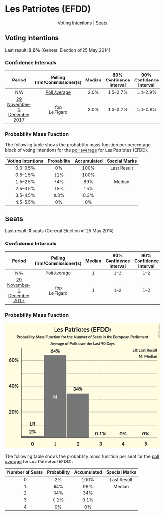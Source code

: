 # Les Patriotes (EFDD)

<p align="center"><a href="#voting-intentions">Voting Intentions</a> | <a href="#seats">Seats</a></p>

## Voting Intentions

Last result: **0.0%** (General Election of 25 May 2014)

### Confidence Intervals

| Period     | Polling firm/Commissioner(s) | Median | 80% Confidence Interval | 90% Confidence Interval | 95% Confidence Interval | 99% Confidence Interval |
|:----------:|:----------------:|:-----------:|:-----------------------:|:-----------------------:|:-----------------------:|:-----------------------:|
| N/A | [Poll Average](average.html) | 2.0% | 1.5–2.7% | 1.4–2.9% | 1.3–3.0% | 1.1–3.4% |
| [29 November–1 December 2017](2017-12-01-Ifop.html) | Ifop <br> Le Figaro | 2.0% | 1.5–2.7% | 1.4–2.9% | 1.3–3.0% | 1.1–3.4% |

### Probability Mass Function

The following table shows the probability mass function per percentage block of voting intentions for the [poll average](average.html) for Les Patriotes (EFDD).

| Voting Intentions | Probability | Accumulated | Special Marks |
|:-----------------:|:-----------:|:-----------:|:-------------:|
| 0.0–0.5% | 0% | 100% | Last Result |
| 0.5–1.5% | 11% | 100% |  |
| 1.5–2.5% | 74% | 89% | Median |
| 2.5–3.5% | 15% | 15% |  |
| 3.5–4.5% | 0.3% | 0.3% |  |
| 4.5–5.5% | 0% | 0% |  |


## Seats

Last result: **0** seats (General Election of 25 May 2014)

### Confidence Intervals

| Period     | Polling firm/Commissioner(s) | Median | 80% Confidence Interval | 90% Confidence Interval | 95% Confidence Interval | 99% Confidence Interval |
|:----------:|:----------------:|:------:|:-----------------------:|:-----------------------:|:-----------------------:|:-----------------------:|
| N/A | [Poll Average](average.html) | 1 | 1–2 | 1–2 | 1–2 | 0–2 |
| [29 November–1 December 2017](2017-12-01-Ifop.html) | Ifop <br> Le Figaro | 1 | 1–2 | 1–2 | 1–2 | 0–2 |

### Probability Mass Function

![Graph with seats probability mass function not yet produced](average-seats-pmf-lespatriotesefdd.png "Seats Probability Mass Function")

The following table shows the probability mass function per seat for the [poll average](average.html) for Les Patriotes (EFDD).

| Number of Seats | Probability | Accumulated | Special Marks |
|:---------------:|:-----------:|:-----------:|:-------------:|
| 0 | 2% | 100% | Last Result |
| 1 | 64% | 98% | Median |
| 2 | 34% | 34% |  |
| 3 | 0.1% | 0.1% |  |
| 4 | 0% | 0% |  |


